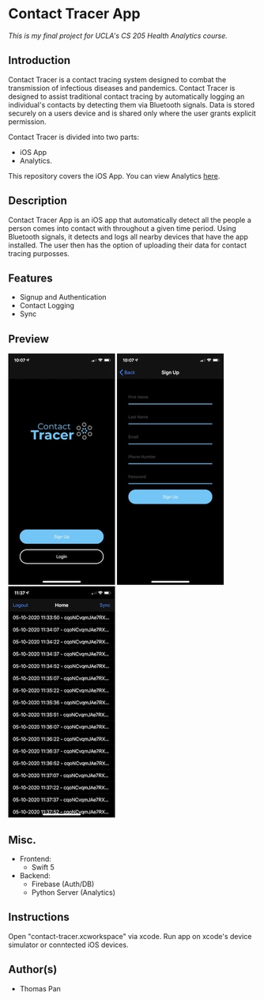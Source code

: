 # Contact Tracer App

*This is my final project for UCLA's CS 205 Health Analytics course.*

## Introduction

Contact Tracer is a contact tracing system designed to combat the transmission of infectious diseases and pandemics. Contact Tracer is designed to assist traditional contact tracing by automatically logging an individual's contacts by detecting them via Bluetooth signals. Data is stored securely on a users device and is shared only where the user grants explicit permission.

Contact Tracer is divided into two parts: 
- iOS App
- Analytics.

This repository covers the iOS App. You can view Analytics [here](https://github.com/thomascpan/contact-tracer-analytics).

## Description

Contact Tracer App is an iOS app that automatically detect all the people a person comes into contact with throughout a given time period. Using Bluetooth signals, it detects and logs all nearby devices that have the app installed. The user then has the option of uploading their data for contact tracing purposses.

## Features
- Signup and Authentication
- Contact Logging
- Sync

## Preview
![Welcome](img/welcome.jpeg "Welcome Page")
![Signup](img/signup.jpeg "Signup Page")
![Home](img/home.jpeg "Home Page")

## Misc.

- Frontend:
    - Swift 5
- Backend:
    - Firebase (Auth/DB)
    - Python Server (Analytics)

## Instructions

Open "contact-tracer.xcworkspace" via xcode. Run app on xcode's device simulator or conntected iOS devices.

## Author(s)
- Thomas Pan